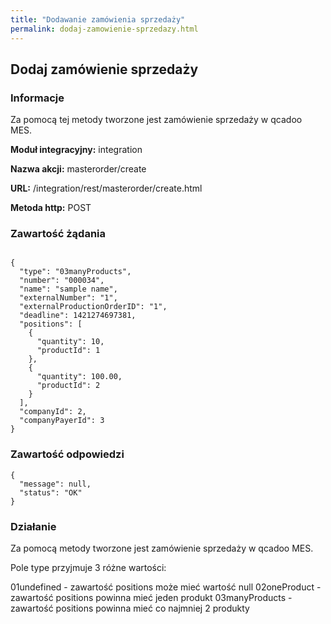```yaml
---
title: "Dodawanie zamówienia sprzedaży"
permalink: dodaj-zamowienie-sprzedazy.html
---
```


## Dodaj zamówienie sprzedaży
### Informacje

Za pomocą tej metody tworzone jest zamówienie sprzedaży w qcadoo MES.

  **Moduł integracyjny:** integration

  **Nazwa akcji:** masterorder/create

  **URL:** /integration/rest/masterorder/create.html

  **Metoda http:** POST

### Zawartość żądania
~~~~~~~~

{
  "type": "03manyProducts",
  "number": "000034",
  "name": "sample name",
  "externalNumber": "1",
  "externalProductionOrderID": "1",
  "deadline": 1421274697381,
  "positions": [
    {
      "quantity": 10,
      "productId": 1
    },
    {
      "quantity": 100.00,
      "productId": 2
    }
  ],
  "companyId": 2,
  "companyPayerId": 3
}

~~~~~~~~


### Zawartość odpowiedzi
~~~~~~~~
{
  "message": null,
  "status": "OK"
}
~~~~~~~~

### Działanie

Za pomocą metody tworzone jest zamówienie sprzedaży w qcadoo MES.

Pole type przyjmuje 3 różne wartości:

01undefined - zawartość positions może mieć wartość null
02oneProduct - zawartość positions powinna mieć jeden produkt
03manyProducts - zawartość positions powinna mieć co najmniej 2 produkty
